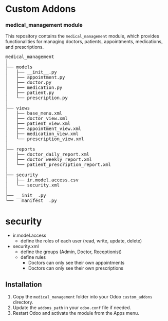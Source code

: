 # Custom Addons
### medical_management module
This repository contains the `medical_management` module, which provides functionalities for managing doctors, patients, appointments, medications, and prescriptions.  

<pre>
medical_management
│
├── models
│   ├── __init__.py
│   ├── appointment.py
│   ├── doctor.py
│   ├── medication.py
│   ├── patient.py
│   └── prescription.py
│
├── views
│   ├── base_menu.xml
│   ├── doctor_view.xml
│   ├── patient_view.xml
│   ├── appointment_view.xml
│   ├── medication_view.xml
│   └── prescription_view.xml
│
├── reports
│   ├── doctor_daily_report.xml
│   ├── doctor_weekly_report.xml
│   └── patient_prescription_report.xml
│
├── security
│   ├── ir.model.access.csv
│   └── security.xml
│
├── __init__.py
└── __manifest__.py
</pre>


 # security
  
  - ir.model.access
    - define the roles of each user (read, write, update, delete)
  - security.xml
    - define the groups (Admin, Doctor, Receptionist)
    - define rules
      - Doctors can only see their own appointments
      - Doctors can only see their own prescriptions
    
## Installation
1. Copy the `medical_management` folder into your Odoo `custom_addons` directory.
2. Update the `addons_path` in your `odoo.conf` file if needed.
3. Restart Odoo and activate the module from the Apps menu.
